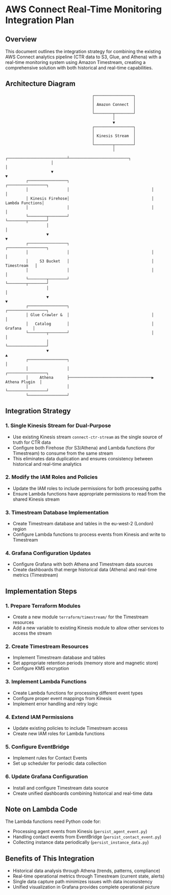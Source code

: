 # AWS Connect Real-Time Monitoring Integration Plan

## Overview
This document outlines the integration strategy for combining the existing AWS Connect analytics pipeline (CTR data to S3, Glue, and Athena) with a real-time monitoring system using Amazon Timestream, creating a comprehensive solution with both historical and real-time capabilities.

## Architecture Diagram
```
                                      ┌─────────────────┐
                                      │                 │
                                      │ Amazon Connect  │
                                      │                 │
                                      └────────┬────────┘
                                               │
                                               ▼
                                      ┌─────────────────┐
                                      │                 │
                                      │ Kinesis Stream  │
                                      │                 │
                                      └────────┬────────┘
                                               │
                    ┌──────────────────────────┴──────────────────────────┐
                    │                                                      │
                    ▼                                                      ▼
         ┌─────────────────┐                                    ┌─────────────────┐
         │                 │                                    │                 │
         │ Kinesis Firehose│                                    │ Lambda Functions│
         │                 │                                    │                 │
         └────────┬────────┘                                    └────────┬────────┘
                  │                                                      │
                  ▼                                                      ▼
         ┌─────────────────┐                                    ┌─────────────────┐
         │                 │                                    │                 │
         │     S3 Bucket   │                                    │    Timestream   │
         │                 │                                    │                 │
         └────────┬────────┘                                    └────────┬────────┘
                  │                                                      │
                  ▼                                                      ▼
         ┌─────────────────┐                                    ┌─────────────────┐
         │ Glue Crawler &  │                                    │                 │
         │   Catalog       │                                    │     Grafana     │
         └────────┬────────┘                                    │                 │
                  │                                             └─────────────────┘
                  ▼                                                      ▲
         ┌─────────────────┐                                             │
         │                 │                                    ┌─────────────────┐
         │     Athena      ├────────────────────────────────────▶ Athena Plugin  │
         │                 │                                    └─────────────────┘
         └─────────────────┘
```

## Integration Strategy

### 1. Single Kinesis Stream for Dual-Purpose
- Use existing Kinesis stream `connect-ctr-stream` as the single source of truth for CTR data
- Configure both Firehose (for S3/Athena) and Lambda functions (for Timestream) to consume from the same stream
- This eliminates data duplication and ensures consistency between historical and real-time analytics

### 2. Modify the IAM Roles and Policies
- Update the IAM roles to include permissions for both processing paths
- Ensure Lambda functions have appropriate permissions to read from the shared Kinesis stream

### 3. Timestream Database Implementation
- Create Timestream database and tables in the eu-west-2 (London) region
- Configure Lambda functions to process events from Kinesis and write to Timestream

### 4. Grafana Configuration Updates
- Configure Grafana with both Athena and Timestream data sources
- Create dashboards that merge historical data (Athena) and real-time metrics (Timestream)

## Implementation Steps

### 1. Prepare Terraform Modules
- Create a new module `terraform/timestream/` for the Timestream resources
- Add a new variable to existing Kinesis module to allow other services to access the stream

### 2. Create Timestream Resources
- Implement Timestream database and tables
- Set appropriate retention periods (memory store and magnetic store)
- Configure KMS encryption

### 3. Implement Lambda Functions
- Create Lambda functions for processing different event types
- Configure proper event mappings from Kinesis
- Implement error handling and retry logic

### 4. Extend IAM Permissions
- Update existing policies to include Timestream access
- Create new IAM roles for Lambda functions

### 5. Configure EventBridge
- Implement rules for Contact Events
- Set up scheduler for periodic data collection

### 6. Update Grafana Configuration
- Install and configure Timestream data source
- Create unified dashboards combining historical and real-time data

## Note on Lambda Code
The Lambda functions need Python code for:
- Processing agent events from Kinesis (`persist_agent_event.py`)
- Handling contact events from EventBridge (`persist_contact_event.py`)
- Collecting instance data periodically (`persist_instance_data.py`)

## Benefits of This Integration
- Historical data analysis through Athena (trends, patterns, compliance)
- Real-time operational metrics through Timestream (current state, alerts)
- Single data capture path minimizes issues with data inconsistency
- Unified visualization in Grafana provides complete operational picture